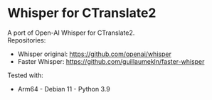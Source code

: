 # Whisper for CTranslate2

A port of Open-AI Whisper for CTranslate2.  
Repositories:
- Whisper original: https://github.com/openai/whisper
- Faster Whisper: https://github.com/guillaumekln/faster-whisper

Tested with:
- Arm64 - Debian 11 - Python 3.9
